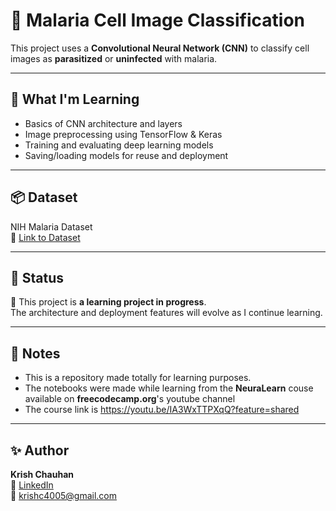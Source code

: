 # 🦟 Malaria Cell Image Classification

This project uses a **Convolutional Neural Network (CNN)** to classify cell images as **parasitized** or **uninfected** with malaria.

---

## 🧠 What I'm Learning

- Basics of CNN architecture and layers
- Image preprocessing using TensorFlow & Keras
- Training and evaluating deep learning models
- Saving/loading models for reuse and deployment

---

## 📦 Dataset

NIH Malaria Dataset  
📎 [Link to Dataset](https://lhncbc.nlm.nih.gov/publication/pub9932)

---

## 🚀 Status

🧪 This project is **a learning project in progress**.  
The architecture and deployment features will evolve as I continue learning.

---

## 📌 Notes

- This is a repository made totally for learning purposes.
- The notebooks were made while learning from the **NeuraLearn** couse available on **freecodecamp.org**'s youtube channel 
- The course link is https://youtu.be/IA3WxTTPXqQ?feature=shared

---

## ✨ Author

**Krish Chauhan**  
🔗 [LinkedIn](https://www.linkedin.com/in/krish-chauhan-26a40233b)  
📧 krishc4005@gmail.com
